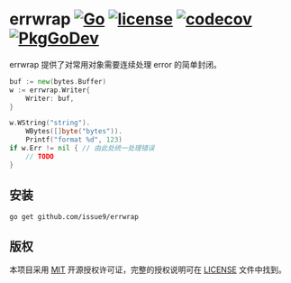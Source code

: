 errwrap
[![Go](https://github.com/issue9/errwrap/workflows/Go/badge.svg)](https://github.com/issue9/errwrap/actions?query=workflow%3AGo)
[![license](https://img.shields.io/badge/license-MIT-brightgreen.svg?style=flat)](https://opensource.org/licenses/MIT)
[![codecov](https://codecov.io/gh/issue9/errwrap/branch/master/graph/badge.svg)](https://codecov.io/gh/issue9/errwrap)
[![PkgGoDev](https://pkg.go.dev/badge/github.com/issue9/errwrap)](https://pkg.go.dev/github.com/issue9/errwrap)
======

errwrap 提供了对常用对象需要连续处理 error 的简单封闭。

```go
buf := new(bytes.Buffer)
w := errwrap.Writer{
    Writer: buf,
}

w.WString("string").
    WBytes([]byte("bytes")).
    Printf("format %d", 123)
if w.Err != nil { // 由此处统一处理错误
    // TODO
}
```

安装
----

```shell
go get github.com/issue9/errwrap
```

版权
----

本项目采用 [MIT](http://opensource.org/licenses/MIT) 开源授权许可证，完整的授权说明可在 [LICENSE](LICENSE) 文件中找到。
